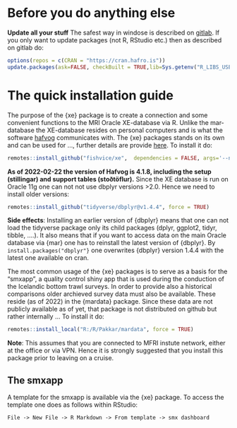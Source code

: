 
# Before you do anything else

**Update all your stuff** The safest way in windose is described on
[gitlab](https://gitlab.hafogvatn.is/-/snippets/3). If you only want to
update packages (not R, RStudio etc.) then as described on gitlab do:

``` r
options(repos = c(CRAN = "https://cran.hafro.is"))
update.packages(ask=FALSE, checkBuilt = TRUE,lib=Sys.getenv("R_LIBS_USER"))
```

# The quick installation guide

The purpose of the {xe} package is to create a connection and some
convenient functions to the MRI Oracle XE-database via R. Unlike the
mar-database the XE-database resides on personal computers and is what
the software [hafvog](https://heima.hafro.is/~darri/hafvog_vefur)
communicates with. The {xe} packages stands on its own and can be used
for …, further details are provide
[here](https://heima.hafro.is/~einarhj/xe/articles/overview_xe.html). To
install it do:

``` r
remotes::install_github("fishvice/xe",  dependencies = FALSE, args='--no-multiarch')
```

**As of 2022-02-22 the version of Hafvog is 4.1.8, including the setup
(stillingar) and support tables (stoðtöflur).** Since the XE database is
run on Oracle 11g one can not not use dbplyr versions \>2.0. Hence we
need to install older versions:

``` r
remotes::install_github("tidyverse/dbplyr@v1.4.4", force = TRUE)
```

**Side effects**: Installing an earlier version of {dbplyr} means that
one can not load the tidyverse package only its child packages (dplyr,
ggplot2, tidyr, tibble, ….). It also means that if you want to access
data on the main Oracle database via {mar} one has to reinstall the
latest version of {dbplyr}. By `install.packages("dbplyr"}` one
overwrites {dbplyr} version 1.4.4 with the latest one available on cran.

The most common usage of the {xe} packages is to serve as a basis for
the “smxapp”, a quality control shiny app that is used during the
conduction of the Icelandic bottom trawl surveys. In order to provide
also a historical comparisons older archieved survey data must also be
available. These reside (as of 2022) in the {mardata} package. Since
these data are not publicly available as of yet, that package is not
distributed on github but rather internally … To install it do:

``` r
remotes::install_local("R:/R/Pakkar/mardata", force = TRUE)
```

**Note**: This assumes that you are connected to MFRI instute network,
either at the office or via VPN. Hence it is strongly suggested that you
install this package prior to leaving on a cruise.

## The smxapp

A template for the smxapp is available via the {xe} package. To access
the template one does as follows within RStudio:

    File -> New File -> R Markdown -> From template -> smx dashboard
